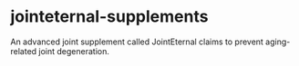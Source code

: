 # jointeternal-supplements
An advanced joint supplement called JointEternal claims to prevent aging-related joint degeneration.
